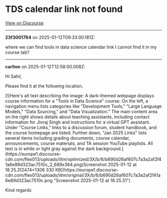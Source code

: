 # TDS calendar link not found

[View on Discourse](https://discourse.onlinedegree.iitm.ac.in/t/tds-calendar-link-not-found/162425)

---
**23f3001764** on 2025-01-12T09:33:00.181Z:

where we can find tools in data science calendar link I cannot find it in my
course tab?



---
**carlton** on 2025-01-12T12:58:00.008Z:

Hi Sahil,

Please find it at the following location.

[![Here's alt text describing the image: A dark-themed webpage displays course
information for a "Tools in Data Science" course. On the left, a navigation
menu lists categories like "Development Tools," "Large Language Models," "Data
Sourcing," and "Data Visualization." The main content area on the right shows
details about teaching assistants, including contact information for Jivraj
Singh and instructions for a virtual GPT assistant. Under "Course Links,"
links to a discussion forum, student handbook, and the course homepage are
listed. Further down, "Jan 2025 Links" lists several items including grading
documents, course calendar, announcements, course materials, and TA session
YouTube playlists. All text is in white or light gray against the dark
background.](https://europe1.discourse-
cdn.com/flex013/uploads/iitm/optimized/3X/b/6/b690d26af607c7a3a2af2f41a6e89d323ac7510c_2_689x364.png)Screenshot
2025-01-12 at 18.25.312474×1306 330 KB](https://europe1.discourse-
cdn.com/flex013/uploads/iitm/original/3X/b/6/b690d26af607c7a3a2af2f41a6e89d323ac7510c.png
"Screenshot 2025-01-12 at 18.25.31")

Kind regards



